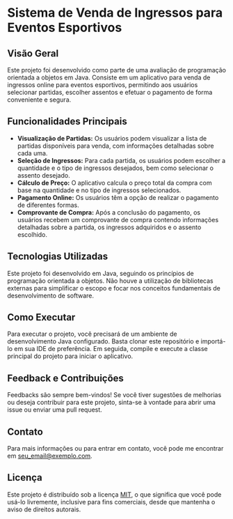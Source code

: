 # Sistema de Venda de Ingressos para Eventos Esportivos

## Visão Geral

Este projeto foi desenvolvido como parte de uma avaliação de programação orientada a objetos em Java. Consiste em um aplicativo para venda de ingressos online para eventos esportivos, permitindo aos usuários selecionar partidas, escolher assentos e efetuar o pagamento de forma conveniente e segura.

## Funcionalidades Principais

- **Visualização de Partidas:** Os usuários podem visualizar a lista de partidas disponíveis para venda, com informações detalhadas sobre cada uma.
- **Seleção de Ingressos:** Para cada partida, os usuários podem escolher a quantidade e o tipo de ingressos desejados, bem como selecionar o assento desejado.
- **Cálculo de Preço:** O aplicativo calcula o preço total da compra com base na quantidade e no tipo de ingressos selecionados.
- **Pagamento Online:** Os usuários têm a opção de realizar o pagamento de diferentes formas.
- **Comprovante de Compra:** Após a conclusão do pagamento, os usuários recebem um comprovante de compra contendo informações detalhadas sobre a partida, os ingressos adquiridos e o assento escolhido.

## Tecnologias Utilizadas

Este projeto foi desenvolvido em Java, seguindo os princípios de programação orientada a objetos. Não houve a utilização de bibliotecas externas para simplificar o escopo e focar nos conceitos fundamentais de desenvolvimento de software.

## Como Executar

Para executar o projeto, você precisará de um ambiente de desenvolvimento Java configurado. Basta clonar este repositório e importá-lo em sua IDE de preferência. Em seguida, compile e execute a classe principal do projeto para iniciar o aplicativo.

## Feedback e Contribuições

Feedbacks são sempre bem-vindos! Se você tiver sugestões de melhorias ou deseja contribuir para este projeto, sinta-se à vontade para abrir uma issue ou enviar uma pull request.

## Contato

Para mais informações ou para entrar em contato, você pode me encontrar em [seu_email@exemplo.com](mailto:seu_email@exemplo.com).

## Licença

Este projeto é distribuído sob a licença [MIT](LICENSE), o que significa que você pode usá-lo livremente, inclusive para fins comerciais, desde que mantenha o aviso de direitos autorais.
